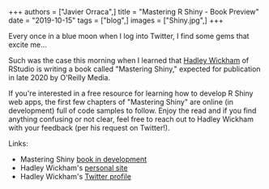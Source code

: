 +++
authors = ["Javier Orraca",]
title = "Mastering R Shiny - Book Preview"
date = "2019-10-15"
tags = ["blog",]
images = ["Shiny.jpg",]
+++

Every once in a blue moon when I log into Twitter, I find some gems that excite me...
<!--more-->
Such was the case this morning when I learned that [Hadley Wickham](http://hadley.nz/) of RStudio is writing a book called "Mastering Shiny," expected for publication in late 2020 by O'Reilly Media.

If you're interested in a free resource for learning how to develop R Shiny web apps, the first few chapters of "Mastering Shiny" are online (in development) full of code samples to follow. Enjoy the read and if you find anything confusing or not clear, feel free to reach out to Hadley Wickham with your feedback (per his request on Twitter!).

Links:

* Mastering Shiny [book in development](https://mastering-shiny.org)
* Hadley Wickham's [personal site](http://hadley.nz/)
* Hadley Wickham's [Twitter profile](https://twitter.com/hadleywickham)